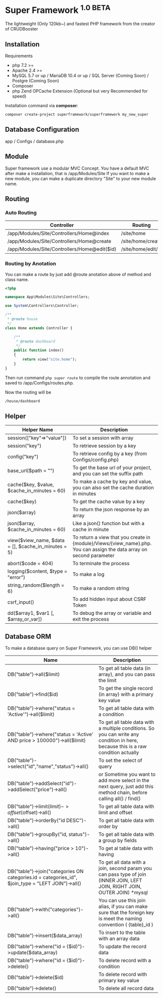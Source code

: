 # Super Framework <sup>1.0 BETA</sup>
The lightweight (Only 120kb~) and fastest PHP framework from the creator of CRUDBooster

## Installation

Requirements
- php 7.2 >= 
- Apache 2.4 >= 
- MySQL 5.7 or up / MariaDB 10.4 or up / SQL Server (Coming Soon) / Postgre (Coming Soon) 
- Composer
- php Zend OPCache Extension (Optional but very Recommended for speed)

Installation command via **composer**: 
```bash
composer create-project superframework/superframework my_new_super
```

## Database Configuration
app / Configs / database.php

## Module
Super framework use a modular MVC Concept. You have a default MVC after make a installation, that is /app/Modules/Site
If you want to make a new module, you can make a duplicate directory "Site" to your new module name. 

## Routing
### Auto Routing
| Controller | Routing |
| --- | --- |
| /app/Modules/Site/Controllers/Home@index | /site/home |
| /app/Modules/Site/Controllers/Home@create | /site/home/create |
| /app/Modules/Site/Controllers/Home@edit($id) | /site/home/edit/1 |
### Routing by Anotation
You can make a route by just add @route anotation above of method and class name. 
```php
<?php 

namespace App\Modules\Site\Controllers;

use System\Controllers\Controller;

/**
 * @route house
 */
class Home extends Controller {

    /**
     * @route dashboard
     */
    public function index()
    {
        return view("site.home");
    }
}
```
Then run command `php super route` to compile the route annotation and saved to /app/Configs/routes.php. 

Now the routing will be 
```html
/house/dashboard
```

## Helper
| Helper Name | Description |
| ------------ | ----------- |
| session(["key"=>"value"]) | To set a session with array |
| session("key") | To retrieve session by a key |
| config("key") | To retrieve config by a key (from Configs/config.php)| 
| base_url($path = "") | To get the base url of your project, and you can set the suffix path |
| cache($key, $value, $cache_in_minutes = 60) | To make a cache by key and value, you can also set the cache duration in minutes | 
| cache($key) | To get the cache value by a key |
| json($array) | To return the json response by an array |
| json($array, $cache_in_minutes = 60) | Like a json() function but with a cache in minute |
| view($view_name, $data = [], $cache_in_minutes = 5) | To return a view that  you create in {module}/Views/{view_name}.php. You can assign the data array on second parameter |
| abort($code = 404) | To terminate the process |
| logging($content, $type = "error") | To make a log |
| string_random($length = 6) | To make a random string |
| csrf_input() | To add hidden input about CSRF Token |
| dd($array1, $var1 [, $array_or_var]) | To debug the array or variable and exit the process |

## Database ORM
To make a database query on Super Framework, you can use DB() helper
 
| Name | Description |
| ----- | ----- |
| DB("table")->all($limit) | To get all table data (in array), and you can pass the limit |
| DB("table")->find($id) | To get the single record (in array) with a primary key value |
| DB("table")->where("status = 'Active'")->all($limit) | To get all table data with a condition |
| DB("table")->where("status = 'Active' AND price > 100000")->all($limit) | To get all table data with a multiple conditions. So you can write any condition in here, because this is a raw condition actually |
| DB("table")->select("id","name","status")->all() | To set the select of query | 
| DB("table")->addSelect("id")->addSelect("price")->all() | or Sometime you want to add more select in the next query, just add this method chain, before calling all() / find() | 
| DB("table")->limit($limit)->offset($offset)->all() | To get all table data with limit and offset |
| DB("table")->orderBy("id DESC")->all() | To get all table data with order by |
| DB("table")->groupBy("id, status")->all() | To get all table data with a group by fields |
| DB("table")->having("price > 10")->all() | To get al table data with having |
| DB("table")->join("categories ON categories.id = categories_id", $join_type = "LEFT JOIN")->all() | To get all data with a join, second param you can pass type of join (INNER JOIN, LEFT JOIN, RIGHT JOIN, OUTER JOIN) *mysql |
| DB("table")->with("categories")->all() | You can use this join alias, if you can make sure that the foreign key is meet the naming convention ( {table}_id ) | 
| DB("table")->insert($data_array) | To insert to the table with an array data | 
| DB("table")->where("id = {$id}")->update($data_array) | To update the record data |
| DB("table")->where("id = {$id}")->delete() | To delete record with a condition | 
| DB("table")->delete($id) | To delete record with primary key value | 
| DB("table")->delete() | To delete all record data |
  
